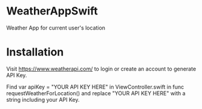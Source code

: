 # WeatherAppSwift
Weather App for current user's location

# Installation

Visit https://www.weatherapi.com/ to login or create an account to generate API Key.

Find var apiKey = "YOUR API KEY HERE" in ViewController.swift in func requestWeatherForLocation() and replace "YOUR API KEY HERE" with a string including your API Key.
